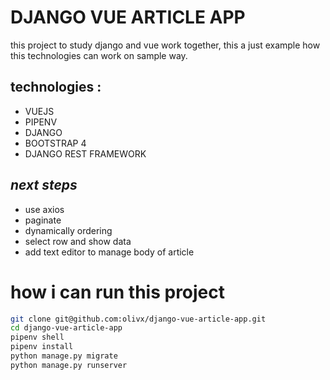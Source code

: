 # DJANGO VUE ARTICLE APP

this project to study django and vue work together,
this a just example how this technologies can work on sample way.

## technologies :
 - VUEJS
 - PIPENV
 - DJANGO
 - BOOTSTRAP 4
 - DJANGO REST FRAMEWORK


## *next steps*
- use axios
- paginate
- dynamically ordering
- select row and show data
- add text editor to manage body of article

# how i can run this project

```bash
git clone git@github.com:olivx/django-vue-article-app.git
cd django-vue-article-app
pipenv shell
pipenv install
python manage.py migrate
python manage.py runserver
```